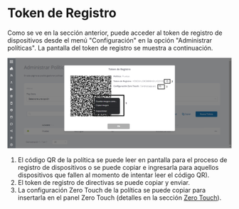 # Token de Registro

Como se ve en la sección anterior, puede acceder al token de registro de dispositivos desde el menú "Configuración" en la opción "Administrar políticas". La pantalla del token de registro se muestra a continuación.

![](<../../.gitbook/assets/13 (5).png>)

1. El código QR de la política se puede leer en pantalla para el proceso de registro de dispositivos o se puede copiar e ingresarla para aquellos dispositivos que fallen al momento de intentar leer el código QR).
2. El token de registro de directivas se puede copiar y enviar.
3. La configuración Zero Touch de la política se puede copiar para insertarla en el panel Zero Touch (detalles en la sección [Zero Touch](../../zero-touch.md)).
